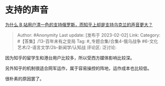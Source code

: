 # 支持的声音
[为什么 B 站用户清一色的支持俄罗斯，而知乎上却是支持乌克兰的声音更大？](https://www.zhihu.com/question/521071178/answer/2872725575)

> Author: #Anonymity
> Last update: [发布于 2023-02-02]
> Link:
> Category: #【答集】/13-百年未有之变局
> Tag: #_专题合集/合集4-俄乌战争 #6-文化艺术/2-语言文学/2b-新闻学/认知战
> 评论区:
> 泛讨论:

因为知乎的留学生和港台用户比较多，所以受西方媒体影响比较深。

另外知乎的机制很适合网军运作，属于容易操控的阵地，运作成本也比较低。

很朴素的原因罢了。

